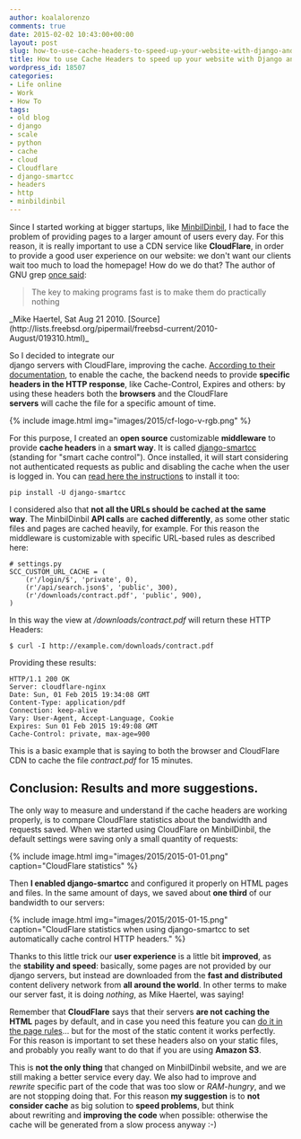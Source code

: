 ```yaml
---
author: koalalorenzo
comments: true
date: 2015-02-02 10:43:00+00:00
layout: post
slug: how-to-use-cache-headers-to-speed-up-your-website-with-django-and-cloudflare
title: How to use Cache Headers to speed up your website with Django and CloudFlare
wordpress_id: 18507
categories:
- Life online
- Work
- How To
tags:
- old blog
- django
- scale
- python
- cache
- cloud
- Cloudflare
- django-smartcc
- headers
- http
- minbildinbil
---
```


Since I started working at bigger startups, like [MinbilDinbil](http://minbildinbil.dk/), I had to face the problem of providing pages to a larger amount of users every day. For this reason, it is really important to use a CDN service like **CloudFlare**, in order to provide a good user experience on our website: we don't want our clients wait too much to load the homepage! How do we do that? The author of GNU grep [once said](http://lists.freebsd.org/pipermail/freebsd-current/2010-August/019310.html):


<blockquote>
The key to making programs fast is to make them
do practically nothing
</blockquote>
_Mike Haertel, Sat Aug 21 2010. [Source](http://lists.freebsd.org/pipermail/freebsd-current/2010-August/019310.html)_


So I decided to integrate our django servers with CloudFlare, improving the cache. [According to their documentation](https://support.cloudflare.com/hc/en-us/articles/202775670-How-Do-I-Tell-CloudFlare-What-to-Cache-), to enable the cache, the backend needs to provide **specific headers in the HTTP response**, like Cache-Control, Expires and others: by using these headers both the **browsers** and the CloudFlare **servers** will cache the file for a specific amount of time.

{%
  include image.html
  img="images/2015/cf-logo-v-rgb.png"
%}

For this purpose, I created an **open source** customizable **middleware** to provide **cache headers** in a **smart way**. It is called [django-smartcc](https://github.com/koalalorenzo/django-smartcc) (standing for "smart cache control"). Once installed, it will start considering not authenticated requests as public and disabling the cache when the user is logged in. You can [read here the instructions](https://github.com/koalalorenzo/django-smartcc/blob/master/README.md#installation) to install it too:

    pip install -U django-smartcc

<!--more-->
I considered also that **not all the URLs should be cached at the same way**. The MinbilDinbil **API calls** are **cached differently**, as some other static files and pages are cached heavily, for example. For this reason the middleware is customizable with specific URL-based rules as described here:


    # settings.py
    SCC_CUSTOM_URL_CACHE = (
        (r'/login/$', 'private', 0),
        (r'/api/search.json$', 'public', 300),
        (r'/downloads/contract.pdf', 'public', 900),
    )

In this way the view at _/downloads/contract.pdf_ will return these HTTP Headers:



    $ curl -I http://example.com/downloads/contract.pdf

Providing these results:

    HTTP/1.1 200 OK
    Server: cloudflare-nginx
    Date: Sun, 01 Feb 2015 19:34:08 GMT
    Content-Type: application/pdf
    Connection: keep-alive
    Vary: User-Agent, Accept-Language, Cookie
    Expires: Sun 01 Feb 2015 19:49:08 GMT
    Cache-Control: private, max-age=900

This is a basic example that is saying to both the browser and CloudFlare CDN to cache the file _contract.pdf_ for 15 minutes.



## Conclusion: Results and more suggestions.



The only way to measure and understand if the cache headers are working properly, is to compare CloudFlare statistics about the bandwidth and requests saved. When we started using CloudFlare on MinbilDinbil, the default settings were saving only a small quantity of requests:

{%
  include image.html
  img="images/2015/2015-01-01.png"
  caption="CloudFlare statistics"
%}

Then **I enabled django-smartcc** and configured it properly on HTML pages and files. In the same amount of days, we saved about **one third** of our bandwidth to our servers:

{%
  include image.html
  img="images/2015/2015-01-15.png"
  caption="CloudFlare statistics when using django-smartcc to set automatically cache control HTTP headers."
%}

Thanks to this little trick our **user experience** is a little bit **improved**, as the **stability and speed**: basically, some pages are not provided by our django servers, but instead are downloaded from the **fast and distributed** content delivery network from **all around the world**. In other terms to make our server fast, it is doing _nothing_, as Mike Haertel, was saying!

Remember that **CloudFlare** says that their servers **are not caching the HTML** pages by default, and in case you need this feature you can [do it in the page rules](https://blog.cloudflare.com/introducing-pagerules-fine-grained-feature-co/)... but for the most of the static content it works perfectly. For this reason is important to set these headers also on your static files, and probably you really want to do that if you are using **Amazon S3**.

This is **not the only thing** that changed on MinbilDinbil website, and we are still making a better service every day. We also had to improve and _rewrite_ specific part of the code that was too slow or _RAM-hungry_, and we are not stopping doing that. For this reason **my suggestion** is to **not consider cache** as big solution to **speed problems**, but think about rewriting and **improving the code** when possible: otherwise the cache will be generated from a slow process anyway :-)
